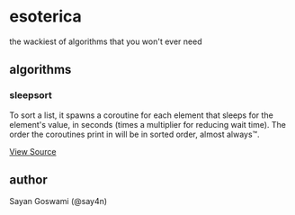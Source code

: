 # esoterica
the wackiest of algorithms that you won't ever need

## algorithms

### sleepsort

To sort a list, it spawns a coroutine for each element that sleeps for the element's value, in seconds (times a multiplier for reducing wait time). The order the coroutines print in will be in sorted order, almost always&trade;.

[View Source](https://github.com/say4n/esoterica/blob/master/sleepsort.py)


## author

Sayan Goswami (@say4n)
